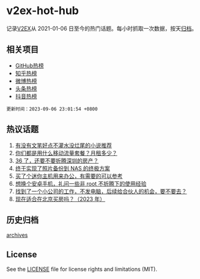 # v2ex-hot-hub

 记录[V2EX](https://www.v2ex.com/)从 2021-01-06 日至今的热门话题。每小时抓取一次数据，按天[归档](archives)。
 
 ## 相关项目

- [GitHub热榜](https://github.com/it985/github-hot-hub)
- [知乎热榜](https://github.com/it985/zhihu-hot-hub)
- [微博热榜](https://github.com/it985/weibo-hot-hub)
- [头条热榜](https://github.com/it985/toutiao-hot-hub)
- [抖音热榜](https://github.com/it985/douyin-hot-hub)


 `更新时间：2023-09-06 23:01:54 +0800`

## 热议话题

1. [有没有文笔好点不灌水没烂尾的小说推荐](https://www.v2ex.com/t/971268)
1. [你们都是用什么移动流量套餐？月租多少？](https://www.v2ex.com/t/971356)
1. [36 了，还要不要折腾深圳的房产？](https://www.v2ex.com/t/971403)
1. [终于实现了照片备份到 NAS 的终极方案](https://www.v2ex.com/t/971308)
1. [买了个迷你主机用来办公，有需要的可以参考](https://www.v2ex.com/t/971309)
1. [想换个安卓手机，礼问一些非 root 不折腾下的使用经验](https://www.v2ex.com/t/971315)
1. [找到了一个小公司的工作，不发电脑，后续给合伙人的机会，要不要去？](https://www.v2ex.com/t/971375)
1. [现在适合在北京买房吗？（2023 年）](https://www.v2ex.com/t/971346)

## 历史归档

[archives](archives)

## License

See the [LICENSE](LICENSE) file for license rights and limitations (MIT).
